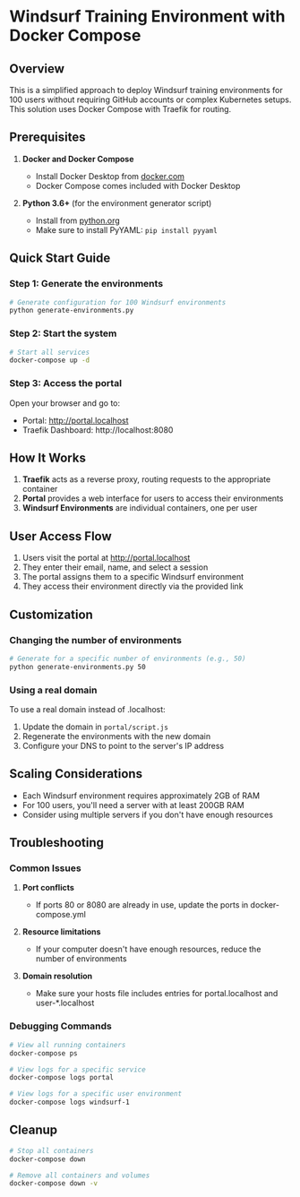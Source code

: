 # Windsurf Training Environment with Docker Compose

## Overview

This is a simplified approach to deploy Windsurf training environments for 100 users without requiring GitHub accounts or complex Kubernetes setups. This solution uses Docker Compose with Traefik for routing.

## Prerequisites

1. **Docker and Docker Compose**
   - Install Docker Desktop from [docker.com](https://www.docker.com/products/docker-desktop/)
   - Docker Compose comes included with Docker Desktop

2. **Python 3.6+** (for the environment generator script)
   - Install from [python.org](https://www.python.org/downloads/)
   - Make sure to install PyYAML: `pip install pyyaml`

## Quick Start Guide

### Step 1: Generate the environments

```bash
# Generate configuration for 100 Windsurf environments
python generate-environments.py
```

### Step 2: Start the system

```bash
# Start all services
docker-compose up -d
```

### Step 3: Access the portal

Open your browser and go to:
- Portal: http://portal.localhost
- Traefik Dashboard: http://localhost:8080

## How It Works

1. **Traefik** acts as a reverse proxy, routing requests to the appropriate container
2. **Portal** provides a web interface for users to access their environments
3. **Windsurf Environments** are individual containers, one per user

## User Access Flow

1. Users visit the portal at http://portal.localhost
2. They enter their email, name, and select a session
3. The portal assigns them to a specific Windsurf environment
4. They access their environment directly via the provided link

## Customization

### Changing the number of environments

```bash
# Generate for a specific number of environments (e.g., 50)
python generate-environments.py 50
```

### Using a real domain

To use a real domain instead of .localhost:

1. Update the domain in `portal/script.js`
2. Regenerate the environments with the new domain
3. Configure your DNS to point to the server's IP address

## Scaling Considerations

- Each Windsurf environment requires approximately 2GB of RAM
- For 100 users, you'll need a server with at least 200GB RAM
- Consider using multiple servers if you don't have enough resources

## Troubleshooting

### Common Issues

1. **Port conflicts**
   - If ports 80 or 8080 are already in use, update the ports in docker-compose.yml

2. **Resource limitations**
   - If your computer doesn't have enough resources, reduce the number of environments

3. **Domain resolution**
   - Make sure your hosts file includes entries for portal.localhost and user-*.localhost

### Debugging Commands

```bash
# View all running containers
docker-compose ps

# View logs for a specific service
docker-compose logs portal

# View logs for a specific user environment
docker-compose logs windsurf-1
```

## Cleanup

```bash
# Stop all containers
docker-compose down

# Remove all containers and volumes
docker-compose down -v
```
